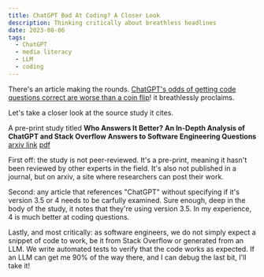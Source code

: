 ```yaml
---
title: ChatGPT Bad At Coding? A Closer Look
description: Thinking critically about breathless headlines
date: 2023-08-06
tags:
  - ChatGPT
  - media literacy 
  - LLM
  - coding
---
```


There's an article making the rounds. [ChatGPT's odds of getting code questions correct are worse than a coin flip](https://www.theregister.com/2023/08/07/chatgpt_stack_overflow_ai/)! it breathlessly proclaims. 

Let's take a closer look at the source study it cites.

A pre-print study titled **Who Answers It Better? An In-Depth Analysis of ChatGPT and Stack Overflow Answers to Software Engineering Questions** [arxiv link](https://arxiv.org/abs/2308.02312) [pdf](https://arxiv.org/pdf/2308.02312)

First off: the study is not peer-reviewed. It's a pre-print, meaning it hasn't been reviewed by other experts in the field. It's also not published in a journal, but on arxiv, a site where researchers can post their work.

Second: any article that references "ChatGPT" without specifying if it's version 3.5 or 4 needs to be carfully examined. Sure enough, deep in the body of the study, it notes that they're using version 3.5. In my experience, 4 is much better at coding questions.

Lastly, and most critically: as software engineers, we do not simply expect a snippet of code to work, be it from Stack Overflow or generated from an LLM. We write automated tests to verify that the code works as expected. If an LLM can get me 90% of the way there, and I can debug the last bit, I'll take it!
